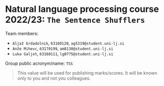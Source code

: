 # Natural language processing course 2022/23: `The Sentence Shufflers`

Team members:
 * `Aljaž Grdadolnik`, `63160120`, `ag5319@student.uni-lj.si`
 * `Anže Mihevc`, `63170199`, `am8130@student.uni-lj.si`
 * `Luka Galjot`, `63160111`, `lg0775@student.uni-lj.si`
 
Group public acronym/name: `TSS`
 > This value will be used for publishing marks/scores. It will be known only to you and not you colleagues.
